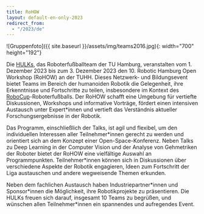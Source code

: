 ```yaml
---
title: RoHOW
layout: default-en-only-2023
redirect_from:
  - "/2023/de"
---
```


![Gruppenfoto]({{ site.baseurl }}/assets/img/teams2016.jpg){: width="700" height="192"}

Die <a href="https://www.hulks.de/">HULKs</a>, das Roboterfußballteam der TU Hamburg, veranstalten vom 1. Dezember 2023 bis zum 3. Dezember 2023 den 10. Robotic Hamburg Open Workshop (RoHOW) an der TUHH. Dieses Netzwerk- und Bildungsevent bietet Teams im Bereich der humanoiden Robotik die Gelegenheit, ihre Erkenntnisse und Fortschritte zu teilen, insbesondere im Kontext des <a href="https://www.robocup.org/">RoboCup</a>-Roboterfußballs. Der RoHOW schafft eine Umgebung für vertiefte Diskussionen, Workshops und informative Vorträge, fördert einen intensiven Austausch unter Expert\*innen und vertieft das Verständnis aktueller Forschungsergebnisse in der Robotik.

Das Programm, einschließlich der Talks, ist agil und flexibel, um den individuellen Interessen aller Teilnehmer\*innen gerecht zu werden und orientiert sich an dem Konzept einer Open-Space-Konferenz. Neben Talks zu Deep Learning in der Computer Vision und der Analyse von Gehmetriken der Roboter bietet der RoHOW eine vielfältige Auswahl an Programmpunkten. Teilnehmer\*innen können sich in Diskussionen über verschiedene Aspekte der Robotik engagieren, Ideen zum Fortschritt der Liga austauschen und andere wegweisende Themen erkunden.

Neben dem fachlichen Austausch haben Industriepartner\*innen und Sponsor\*innen die Möglichkeit, ihre Robotikprojekte zu präsentieren. Die HULKs freuen sich darauf, insgesamt 10 Teams zu begrüßen, und wünschen allen Teilnehmer*innen ein spannendes und aufregendes Event.
